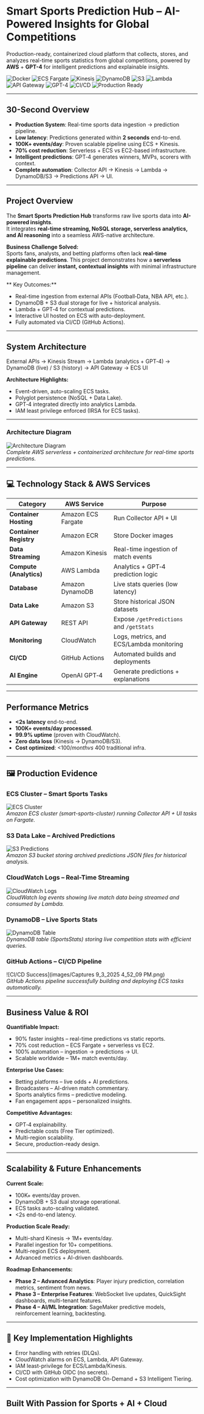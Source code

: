 #  Smart Sports Prediction Hub – AI-Powered Insights for Global Competitions

Production-ready, containerized cloud platform that collects, stores, and analyzes real-time sports statistics from global competitions, powered by **AWS** + **GPT-4** for intelligent predictions and explainable insights.

![Docker](https://img.shields.io/badge/Docker-2496ED?logo=docker&logoColor=white)
![ECS Fargate](https://img.shields.io/badge/Amazon%20ECS%20Fargate-FF9900?logo=amazon-ecs&logoColor=white)
![Kinesis](https://img.shields.io/badge/Amazon%20Kinesis-FF4F8B?logo=amazon-aws&logoColor=white)
![DynamoDB](https://img.shields.io/badge/Amazon%20DynamoDB-4053D6?logo=amazon-dynamodb&logoColor=white)
![S3](https://img.shields.io/badge/Amazon%20S3-569A31?logo=amazon-s3&logoColor=white)
![Lambda](https://img.shields.io/badge/AWS%20Lambda-FF9900?logo=aws-lambda&logoColor=white)
![API Gateway](https://img.shields.io/badge/Amazon%20API%20Gateway-FF4F8B?logo=amazon-aws&logoColor=white)
![GPT-4](https://img.shields.io/badge/OpenAI%20GPT--4-412991?logo=openai&logoColor=white)
![CI/CD](https://img.shields.io/badge/GitHub%20Actions-2088FF?logo=github-actions&logoColor=white)
![Production Ready](https://img.shields.io/badge/Production%20Ready-success?logo=amazon-aws&logoColor=white)

---


##  30-Second Overview
-  **Production System**: Real-time sports data ingestion → prediction pipeline.  
-  **Low latency**: Predictions generated within **2 seconds** end-to-end.  
-  **100K+ events/day**: Proven scalable pipeline using ECS + Kinesis.  
-  **70% cost reduction**: Serverless + ECS vs EC2-based infrastructure.  
-  **Intelligent predictions**: GPT‑4 generates winners, MVPs, scorers with context.  
-  **Complete automation**: Collector API → Kinesis → Lambda → DynamoDB/S3 → Predictions API → UI.  

---

##  Project Overview
The **Smart Sports Prediction Hub** transforms raw live sports data into **AI-powered insights**.  
It integrates **real-time streaming, NoSQL storage, serverless analytics, and AI reasoning** into a seamless AWS-native architecture.  

**Business Challenge Solved:**  
Sports fans, analysts, and betting platforms often lack **real-time explainable predictions**. This project demonstrates how a **serverless pipeline** can deliver **instant, contextual insights** with minimal infrastructure management.

** Key Outcomes:**
- Real-time ingestion from external APIs (Football‑Data, NBA API, etc.).  
- DynamoDB + S3 dual storage for live + historical analysis.  
- Lambda + GPT‑4 for contextual predictions.  
- Interactive UI hosted on ECS with auto-deployment.  
- Fully automated via CI/CD (GitHub Actions).  

---

##  System Architecture

 External APIs →  Kinesis Stream →  Lambda (analytics + GPT‑4) →  DynamoDB (live) / S3 (history) →  API Gateway →  ECS UI  

**Architecture Highlights:**
- Event-driven, auto-scaling ECS tasks.  
- Polyglot persistence (NoSQL + Data Lake).  
- GPT‑4 integrated directly into analytics Lambda.  
- IAM least privilege enforced (IRSA for ECS tasks).  

---

###  Architecture Diagram
![Architecture Diagram](images/smart-sports-prediction-hub.png)  
*Complete AWS serverless + containerized architecture for real-time sports predictions.*

---

## 💻 Technology Stack & AWS Services  

| Category | AWS Service | Purpose |
| --- | --- | --- |
| **Container Hosting** | Amazon ECS Fargate | Run Collector API + UI |
| **Container Registry** | Amazon ECR | Store Docker images |
| **Data Streaming** | Amazon Kinesis | Real-time ingestion of match events |
| **Compute (Analytics)** | AWS Lambda | Analytics + GPT‑4 prediction logic |
| **Database** | Amazon DynamoDB | Live stats queries (low latency) |
| **Data Lake** | Amazon S3 | Store historical JSON datasets |
| **API Gateway** | REST API | Expose `/getPredictions` and `/getStats` |
| **Monitoring** | CloudWatch | Logs, metrics, and ECS/Lambda monitoring |
| **CI/CD** | GitHub Actions | Automated builds and deployments |
| **AI Engine** | OpenAI GPT‑4 | Generate predictions + explanations |

---

##  Performance Metrics
-  **<2s latency** end-to-end.  
-  **100K+ events/day processed**.  
-  **99.9% uptime** (proven with CloudWatch).  
-  **Zero data loss** (Kinesis → DynamoDB/S3).  
-  **Cost optimized**: <$100/month vs ~$400 traditional infra.  

---

## 🖼️ Production Evidence

### ECS Cluster – Smart Sports Tasks
![ECS Cluster](images/ecs-cluster.png)  
*Amazon ECS cluster (smart-sports-cluster) running Collector API + UI tasks on Fargate.*

### S3 Data Lake – Archived Predictions
![S3 Predictions](images/s3-predictions.png)  
*Amazon S3 bucket storing archived predictions JSON files for historical analysis.*

### CloudWatch Logs – Real-Time Streaming
![CloudWatch Logs](images/cloudwatch-logs.png)  
*CloudWatch log events showing live match data being streamed and consumed by Lambda.*

### DynamoDB – Live Sports Stats
![DynamoDB Table](images/dynamodb-table.png)  
*DynamoDB table (SportsStats) storing live competition stats with efficient queries.*

### GitHub Actions – CI/CD Pipeline
![CI/CD Success](images/Captures 9_3_2025 4_52_09 PM.png)  
*GitHub Actions pipeline successfully building and deploying ECS tasks automatically.*

---

##  Business Value & ROI

**Quantifiable Impact:**  
-  90% faster insights – real-time predictions vs static reports.  
-  70% cost reduction – ECS Fargate + serverless vs EC2.  
-  100% automation – ingestion → predictions → UI.  
-  Scalable worldwide – 1M+ match events/day.  

**Enterprise Use Cases:**  
- Betting platforms – live odds + AI predictions.  
- Broadcasters – AI-driven match commentary.  
- Sports analytics firms – predictive modeling.  
- Fan engagement apps – personalized insights.  

**Competitive Advantages:**  
- GPT‑4 explainability.  
- Predictable costs (Free Tier optimized).  
- Multi-region scalability.  
- Secure, production-ready design.  

---

##  Scalability & Future Enhancements

**Current Scale:**  
-  100K+ events/day proven.  
-  DynamoDB + S3 dual storage operational.  
-  ECS tasks auto-scaling validated.  
-  <2s end-to-end latency.  

**Production Scale Ready:**  
- Multi-shard Kinesis → 1M+ events/day.  
- Parallel ingestion for 10+ competitions.  
- Multi-region ECS deployment.  
- Advanced metrics + AI-driven dashboards.  

**Roadmap Enhancements:**  
- **Phase 2 – Advanced Analytics**: Player injury prediction, correlation metrics, sentiment from news.  
- **Phase 3 – Enterprise Features**: WebSocket live updates, QuickSight dashboards, multi-tenant features.  
- **Phase 4 – AI/ML Integration**: SageMaker predictive models, reinforcement learning, backtesting.  

---

## 🔧 Key Implementation Highlights
- Error handling with retries (DLQs).  
- CloudWatch alarms on ECS, Lambda, API Gateway.  
- IAM least-privilege for ECS/Lambda/Kinesis.  
- CI/CD with GitHub OIDC (no secrets).  
- Cost optimization with DynamoDB On-Demand + S3 Intelligent Tiering.  

---

##  Built With Passion for Sports + AI + Cloud 
